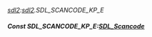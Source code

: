 _[sdl2](../../modules/sdl2/sdl2-module.md):[sdl2](../../modules/sdl2/sdl2-module.md).SDL\_SCANCODE\_KP\_E_
##### Const SDL\_SCANCODE\_KP\_E:[SDL_Scancode](../../modules/sdl2/sdl2-sdl_scancode.md)
